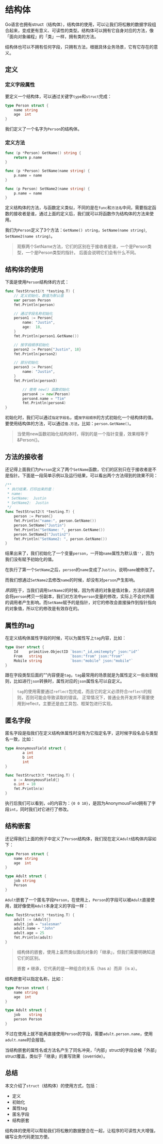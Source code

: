 # 结构体

Go语言也拥有struct（结构体），结构体的使用，可以让我们将松散的数据字段组合起来，变成更有意义、可读性的类型。结构体可以拥有它自身对应的方法，像「面向对象编程」的「类」一样，拥有类的方法。

结构体也可以不拥有任何字段，只拥有方法，根据具体业务场景，它有它存在的意义。

## 定义
### 定义字段属性

要定义一个结构体，可以通过关键字`type`和`struct`完成：

```Go
type Person struct {
	name string
	age  int
}
```

我们定义了一个名字为`Person`的结构体。

### 定义方法

```Go
func (p *Person) GetName() string {
	return p.name
}

func (p *Person) SetName(name string) {
	p.name = name
}

func (p Person) SetName2(name string) {
	p.name = name
}
```

定义结构体的方法，与函数定义类似，不同的是在`func`和`方法名`中间，需要指定函数的接收者是谁，通过上面的定义后，我们就可以将函数作为结构体的方法来使用。

我们为`Person`定义了3个方法：`GetName() string`，`SetName(name string)`, `SetName2(name string)`。

> 观察两个SetName方法，它们的区别在于接收者是谁，一个是Person类型，一个是Person类型的指针。
> 后面会说明它们会有什么不同。

## 结构体的使用

下面是使用`Person`结构体的方式：

```Go
func TestStruct1(t *testing.T) {
	// 定义初始化，数值为默认值
	var person Person
	fmt.Println(person)

	// 通过字段名称初始化
	person1 := Person{
		name: "Justin",
		age:  18,
	}
	fmt.Println(person1.GetName())

	// 按字段顺序初始化
	person2 := Person{"Justin", 18}
	fmt.Println(person2)

	// 部分初始化
	person3 := Person{
		name: "Justin",
	}
	fmt.Println(person3)

        // 使用 new() 函数初始化
        person4 := new(Person)
        person4.name = "Tim"
        fmt.Println(person4)
}
```

初始化时，我们可以通过`指定字段名`，或`按字段顺序`的方式初始化一个结构体的值。
要使用结构体的方法，可以通过`值.方法`，比如：`person.GetName()`。

> 当使用new函数初始化结构体时，得到的是一个指针变量，效果相等于 &Person{}。

## 方法的接收者

还记得上面我们为`Person`定义了两个`SetName`函数，它们的区别只在于接收者是不是指针。下面是一段简单示例以及运行结果，可以看出两个方法得到的效果不同：

```Go
/**
 * 执行结果，打印出来的是：
 * name:
 * SetName:  Justin
 * SetName2:  Justin
 */
func TestStruct2(t *testing.T) {
	person := Person{}
	fmt.Println("name:", person.GetName())
	person.SetName("Justin")
	fmt.Println("SetName: ", person.GetName())
	person.SetName2("Justin2")
	fmt.Println("SetName2: ", person.GetName())
}
```

结果出来了，我们初始化了一个变量`person`，一开始`name`属性为默认值`''`，因为我们没有赋予初始化的值。

在执行了第一个`SetName`之后，`person`的`name`变成了`Justin`，说明`name`被修改了。

而我们想通过`SetName2`去修改`name`的时候，却没有对`person`产生影响。

*原因*在于，当我们调用`SetName2`的时候，因为传递的对象是值对象，方法的调用会将`person`拷贝一份副本，我们对方法中`person`变量的修改，实际上不会对外面的调用者产生影响。而`SetName`赋予的是指针，对它的修改会直接操作到指针指向的对象值，所以它的修改是有效存在的。

## 属性的tag

在定义结构体属性字段的时候，可以为属性写上`tag`内容，比如：

```Go
type User struct {
	Id     primitive.ObjectID `bson:"_id,omitempty" json:"id"`
	From   string             `bson:"from" json:"from"`
	Mobile string             `bson:"mobile" json:"mobile"`
}
```

跟在字段类型后面的""内容便是`tag`，`tag`最常用的场景就是为属性定义一些处理规则，比如进行`json`转换时，属性对应的`json`属性名可以自定义。

> `tag`的使用需要通过`reflect`包完成，而且它的定义必须符合`reflect`的规则，否则可能会导致读取的错误。
> 正常情况下，普通业务开发并不需要使用到reflect，主要还是由工具包、框架包进行实现。

## 匿名字段

匿名字段是指我们在定义结构体属性时没有为它指定名字，这时候字段名会与类型名一致，比如：

```Go
type AnonymousField struct {
        a int
        b int
        int
}

func TestStruct3(t *testing.T) {
	o := AnonymousField{}
	o.int = 10
	fmt.Println(o)
}
```

执行后我们可以看到，`o`的内容为：`{0 0 10}`，是因为AnonymousField拥有了字段`int`，同时我们对它进行了修改。

## 结构嵌套

还记得我们上面的例子中定义了`Person`结构体，我们现在定义`Adult`结构体内容如下：

```Go
type Person struct {
	name string
	age  int
}

type Adult struct {
	job string
	Person
}
```

`Adult`嵌套了一个匿名字段`Person`，在使用上，`Person`的字段可以被`Adult`直接使用，就好像使用`Adult`本身定义的字段一样：

```Go
func TestStruct4(t *testing.T) {
	adult := &Adult{}
	adult.job = "salesman"
	adult.name = "John"
	adult.age = 25
	fmt.Println(adult)
}
```

> 结构体的嵌套，使用上虽然类似面向对象的「继承」，但我们需要明确知道它们的区别。
>
> 嵌套 ≠ 继承，它代表的是一种组合的关系（has a）而非（is a）。

结构嵌套可以指定名称，比如：

```Go
type Person struct {
	name string
	age  int
}

type Adult struct {
	job    string
	person Person
}
```

不过在使用上就不能再直接使用`Person`的字段，需要`adult.person.name`，使用`adult.name`时会报错。

当结构嵌套的属性名或方法名产生了同名冲突，「内部」struct的字段会被「外部」struct覆盖，类似于「继承」的重写效果（override）。

## 总结

本文介绍了`struct`（结构体）的使用方式，包括：

* 定义
* 初始化
* 属性tag
* 匿名字段
* 结构嵌套

结构体的使用可以帮助我们将松散的数据整合在一起，让程序的可读性大大增强，编写业务代码更加方便。
